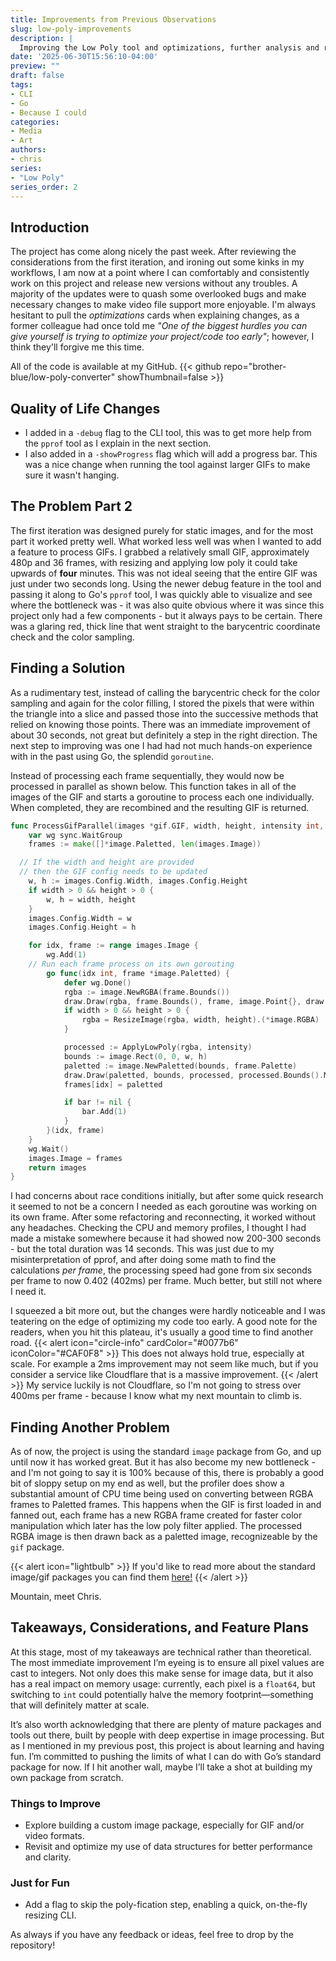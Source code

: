 ```yaml
---
title: Improvements from Previous Observations
slug: low-poly-improvements
description: |
  Improving the Low Poly tool and optimizations, further analysis and review. More considerations and future plans.
date: '2025-06-30T15:56:10-04:00'
preview: ""
draft: false
tags:
- CLI
- Go
- Because I could
categories:
- Media
- Art
authors:
- chris
series:
- "Low Poly"
series_order: 2
---
```


## Introduction

The project has come along nicely the past week. After reviewing the considerations from the first iteration, and ironing out some kinks in my workflows, I am now at a point where I can comfortably and consistently work on this project and release new versions without any troubles. A majority of the updates were to quash some overlooked bugs and make necessary changes to make video file support more enjoyable. I'm always hesitant to pull the *optimizations* cards when explaining changes, as a former colleague had once told me *"One of the biggest hurdles you can give yourself is trying to optimize your project/code too early"*; however, I think they'll forgive me this time.

All of the code is available at my GitHub.
{{< github repo="brother-blue/low-poly-converter" showThumbnail=false >}}

## Quality of Life Changes

- I added in a `-debug` flag to the CLI tool, this was to get more help from the `pprof` tool as I explain in the next section.
- I also added in a `-showProgress` flag which will add a progress bar. This was a nice change when running the tool against larger GIFs to make sure it wasn't hanging.

## The Problem Part 2

The first iteration was designed purely for static images, and for the most part it worked pretty well. What worked less well was when I wanted to add a feature to process GIFs. I grabbed a relatively small GIF, approximately 480p and 36 frames, with resizing and applying low poly it could take upwards of **four** minutes. This was not ideal seeing that the entire GIF was just under two seconds long. Using the newer debug feature in the tool and passing it along to Go's `pprof` tool, I was quickly able to visualize and see where the bottleneck was - it was also quite obvious where it was since this project only had a few components - but it always pays to be certain. There was a glaring red, thick line that went straight to the barycentric coordinate check and the color sampling. 

## Finding a Solution

As a rudimentary test, instead of calling the barycentric check for the color sampling and again for the color filling, I stored the pixels that were within the triangle into a slice and passed those into the successive methods that relied on knowing those points. There was an immediate improvement of about 30 seconds, not great but definitely a step in the right direction. The next step to improving was one I had had not much hands-on experience with in the past using Go, the splendid `goroutine`.

Instead of processing each frame sequentially, they would now be processed in parallel as shown below. This function takes in all of the images of the GIF and starts a goroutine to process each one individually. When completed, they are recombined and the resulting GIF is returned.
```go
func ProcessGifParallel(images *gif.GIF, width, height, intensity int, bar *progressbar.ProgressBar) *gif.GIF {
	var wg sync.WaitGroup
	frames := make([]*image.Paletted, len(images.Image))

  // If the width and height are provided
  // then the GIF config needs to be updated
	w, h := images.Config.Width, images.Config.Height
	if width > 0 && height > 0 {
		w, h = width, height
	}
	images.Config.Width = w
	images.Config.Height = h

	for idx, frame := range images.Image {
		wg.Add(1)
    // Run each frame process on its own gorouting
		go func(idx int, frame *image.Paletted) {
			defer wg.Done()
			rgba := image.NewRGBA(frame.Bounds())
			draw.Draw(rgba, frame.Bounds(), frame, image.Point{}, draw.Src)
			if width > 0 && height > 0 {
				rgba = ResizeImage(rgba, width, height).(*image.RGBA)
			}

			processed := ApplyLowPoly(rgba, intensity)
			bounds := image.Rect(0, 0, w, h)
			paletted := image.NewPaletted(bounds, frame.Palette)
			draw.Draw(paletted, bounds, processed, processed.Bounds().Min, draw.Over)
			frames[idx] = paletted

			if bar != nil {
				bar.Add(1)
			}
		}(idx, frame)
	}
	wg.Wait()
	images.Image = frames
	return images
}
```
I had concerns about race conditions initially, but after some quick research it seemed to not be a concern I needed as each goroutine was working on its own frame. After some refactoring and reconnecting, it worked without any headaches. Checking the CPU and memory profiles, I thought I had made a mistake somewhere because it had showed now 200-300 seconds - but the total duration was 14 seconds. This was just due to my misinterpretation of pprof, and after doing some math to find the calculations *per frame*, the processing speed had gone from six seconds per frame to now 0.402 (402ms) per frame. Much better, but still not where I need it.

I squeezed a bit more out, but the changes were hardly noticeable and I was teatering on the edge of optimizing my code too early. A good note for the readers, when you hit this plateau, it's usually a good time to find another road.
{{< alert icon="circle-info" cardColor="#0077b6" iconColor="#CAF0F8" >}}
This does not always hold true, especially at scale. For example a 2ms improvement may not seem like much, but if you consider a service like Cloudflare that is a massive improvement.
{{< /alert >}}
My service luckily is not Cloudflare, so I'm not going to stress over 400ms per frame - because I know what my next mountain to climb is.

## Finding Another Problem
As of now, the project is using the standard `image` package from Go, and up until now it has worked great. But it has also become my new bottleneck - and I'm not going to say it is 100% because of this, there is probably a good bit of sloppy setup on my end as well, but the profiler does show a substantial amount of CPU time being used on converting between RGBA frames to Paletted frames. This happens when the GIF is first loaded in and fanned out, each frame has a new RGBA frame created for faster color manipulation which later has the low poly filter applied. The processed RGBA image is then drawn back as a paletted image, recognizeable by the `gif` package.

{{< alert icon="lightbulb" >}}
If you'd like to read more about the standard image/gif packages you can find them [here!](https://pkg.go.dev/image)
{{< /alert >}}

Mountain, meet Chris.

## Takeaways, Considerations, and Feature Plans

At this stage, most of my takeaways are technical rather than theoretical. The most immediate improvement I’m eyeing is to ensure all pixel values are cast to integers. Not only does this make sense for image data, but it also has a real impact on memory usage: currently, each pixel is a `float64`, but switching to `int` could potentially halve the memory footprint—something that will definitely matter at scale.

It’s also worth acknowledging that there are plenty of mature packages and tools out there, built by people with deep expertise in image processing. But as I mentioned in my previous post, this project is about learning and having fun. I’m committed to pushing the limits of what I can do with Go’s standard package for now. If I hit another wall, maybe I’ll take a shot at building my own package from scratch.

### Things to Improve
- Explore building a custom image package, especially for GIF and/or video formats.
- Revisit and optimize my use of data structures for better performance and clarity.

### Just for Fun
- Add a flag to skip the poly-fication step, enabling a quick, on-the-fly resizing CLI.

As always if you have any feedback or ideas, feel free to drop by the repository!